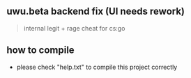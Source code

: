 ## uwu.beta backend fix (UI needs rework)
> internal legit + rage cheat for cs:go

## how to compile

- please check "help.txt" to compile this project correctly

